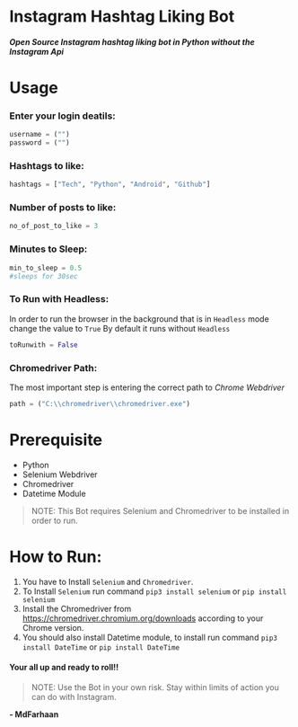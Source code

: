 # Instagram Hashtag Liking Bot
##### Open Source Instagram hashtag liking bot in Python without the Instagram Api
# Usage
### Enter your login deatils:
```python
username = ("")
password = ("")
```
### Hashtags to like:
```python
hashtags = ["Tech", "Python", "Android", "Github"]
```
### Number of posts to like:
```python
no_of_post_to_like = 3
```
### Minutes to Sleep:
```python
min_to_sleep = 0.5
#sleeps for 30sec
```
### To Run with Headless:
In order to run the browser in the background that is in ```Headless``` mode change the value to ```True```
By default it runs without ```Headless```
```python
toRunwith = False
```
### Chromedriver Path:
The most important step is entering the correct path to _Chrome Webdriver_ 
```python
path = ("C:\\chromedriver\\chromedriver.exe")
```
# Prerequisite

- Python
- Selenium Webdriver 
- Chromedriver
- Datetime Module

> NOTE: This Bot requires Selenium and Chromedriver
to be installed in order to run.

# How to Run:
1. You have to Install ```Selenium``` and ```Chromedriver```. 
2. To Install ```Selenium``` run command ```pip3 install selenium``` or ```pip install selenium```
3. Install the Chromedriver from https://chromedriver.chromium.org/downloads according to your Chrome version.
4. You should also install Datetime module, to install run command ```pip3 install DateTime``` or ```pip install DateTime```

#### Your all up and ready to roll!!

> NOTE: Use the Bot in your own risk.
Stay within limits of action you can do with Instagram.

**- MdFarhaan**
